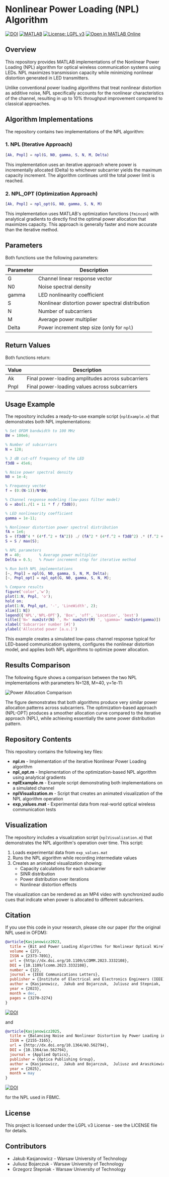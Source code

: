# Nonlinear Power Loading (NPL) Algorithm

[![DOI](https://zenodo.org/badge/DOI/10.5281/zenodo.15046844.svg)](https://doi.org/10.5281/zenodo.15046844)
[![MATLAB](https://img.shields.io/badge/MATLAB-R2022b%2B-blue.svg)](https://www.mathworks.com/products/matlab.html)
[![License: LGPL v3](https://img.shields.io/badge/License-LGPL_v3-blue.svg)](https://www.gnu.org/licenses/lgpl-3.0)
[![Open in MATLAB Online](https://www.mathworks.com/images/responsive/global/open-in-matlab-online.svg)](https://matlab.mathworks.com/open/github/v1?repo=juliusz-b/npl)

## Overview

This repository provides MATLAB implementations of the Nonlinear Power Loading (NPL) algorithm for optical wireless communication systems using LEDs. NPL maximizes transmission capacity while minimizing nonlinear distortion generated in LED transmitters.

Unlike conventional power loading algorithms that treat nonlinear distortion as additive noise, NPL specifically accounts for the nonlinear characteristics of the channel, resulting in up to 10% throughput improvement compared to classical approaches.

## Algorithm Implementations

The repository contains two implementations of the NPL algorithm:

### 1. NPL (Iterative Approach)

```matlab
[Ak, Pnpl] = npl(G, N0, gamma, S, N, M, Delta)
```

This implementation uses an iterative approach where power is incrementally allocated (Delta) to whichever subcarrier yields the maximum capacity increment. The algorithm continues until the total power limit is reached.

### 2. NPL_OPT (Optimization Approach)

```matlab
[Ak, Pnpl] = npl_opt(G, N0, gamma, S, N, M)
```

This implementation uses MATLAB's optimization functions (`fmincon`) with analytical gradients to directly find the optimal power allocation that maximizes capacity. This approach is generally faster and more accurate than the iterative method.

## Parameters

Both functions use the following parameters:

| Parameter | Description |
|-----------|-------------|
| G         | Channel linear response vector |
| N0        | Noise spectral density |
| gamma     | LED nonlinearity coefficient |
| S         | Nonlinear distortion power spectral distribution |
| N         | Number of subcarriers |
| M         | Average power multiplier |
| Delta     | Power increment step size (only for `npl`) |

## Return Values

Both functions return:

| Value | Description |
|-------|-------------|
| Ak    | Final power-loading amplitudes across subcarriers |
| Pnpl  | Final power-loading values across subcarriers |

## Usage Example

The repository includes a ready-to-use example script (`nplExample.m`) that demonstrates both NPL implementations:

```matlab
% Set OFDM bandwidth to 100 MHz
BW = 100e6;

% Number of subcarriers
N = 128;

% 3 dB cut-off frequency of the LED
f3dB = 45e6;

% Noise power spectral density
N0 = 1e-4;

% Frequency vector
f = (0:(N-1))/N*BW;

% Channel response modeling (low-pass filter model)
G = abs(1./(1 + 1i * f / f3dB));

% LED nonlinearity coefficient
gamma = 1e-11;

% Nonlinear distortion power spectral distribution
fA = 1e6;
S = (f3dB^4 * (4*f.^2 + fA^2)) ./ (fA^2 * (4*f.^2 + f3dB^2) .* (f.^2 + f3dB^2));
S = S / max(S);

% NPL parameters
M = 40;        % Average power multiplier
Delta = 0.5;   % Power increment step for iterative method

% Run both NPL implementations
[~, Pnpl] = npl(G, N0, gamma, S, N, M, Delta);
[~, Pnpl_opt] = npl_opt(G, N0, gamma, S, N, M);

% Compare results
figure('color','w');
plot(1:N, Pnpl, 'o');
hold on;
plot(1:N, Pnpl_opt, '-', 'LineWidth', 2);
xlim([1 N])
legend({'NPL','NPL-OPT'}, 'Box', 'off', 'Location', 'best')
title(['N=' num2str(N) ', M=' num2str(M) ', \gamma=' num2str(gamma)])
xlabel('Subcarrier number [#]')
ylabel('Allocated power [a.u.]')
```

This example creates a simulated low-pass channel response typical for LED-based communication systems, configures the nonlinear distortion model, and applies both NPL algorithms to optimize power allocation.

## Results Comparison

The following figure shows a comparison between the two NPL implementations with parameters N=128, M=40, γ=1e-11:

![Power Allocation Comparison](results/PowerAlloc.png)

The figure demonstrates that both algorithms produce very similar power allocation patterns across subcarriers. The optimization-based approach (NPL-OPT) produces a smoother allocation curve compared to the iterative approach (NPL), while achieving essentially the same power distribution pattern.

## Repository Contents

This repository contains the following key files:

- **npl.m** - Implementation of the iterative Nonlinear Power Loading algorithm
- **npl_opt.m** - Implementation of the optimization-based NPL algorithm using analytical gradients
- **nplExample.m** - Example script demonstrating both implementations on a simulated channel
- **nplVisualization.m** - Script that creates an animated visualization of the NPL algorithm operation
- **exp_values.mat** - Experimental data from real-world optical wireless communication tests

## Visualization

The repository includes a visualization script (`nplVisualization.m`) that demonstrates the NPL algorithm's operation over time. This script:

1. Loads experimental data from `exp_values.mat`
2. Runs the NPL algorithm while recording intermediate values
3. Creates an animated visualization showing:
   - Capacity calculations for each subcarrier
   - SINR distribution
   - Power distribution over iterations
   - Nonlinear distortion effects

The visualization can be rendered as an MP4 video with synchronized audio cues that indicate when power is allocated to different subcarriers.

## Citation

If you use this code in your research, please cite our paper (for the original NPL used in OFDM):

```bibtex
@article{Kasjanowicz2023,
  title = {Bit and Power Loading Algorithms for Nonlinear Optical Wireless Communication Channels},
  volume = {27},
  ISSN = {2373-7891},
  url = {http://dx.doi.org/10.1109/LCOMM.2023.3332108},
  DOI = {10.1109/lcomm.2023.3332108},
  number = {12},
  journal = {IEEE Communications Letters},
  publisher = {Institute of Electrical and Electronics Engineers (IEEE)},
  author = {Kasjanowicz,  Jakub and Bojarczuk,  Juliusz and Stepniak,  Grzegorz},
  year = {2023},
  month = dec,
  pages = {3270–3274}
}
```
[![DOI](https://zenodo.org/badge/DOI/10.1109/LCOMM.2023.3332108.svg)](https://doi.org/10.1109/LCOMM.2023.3332108)

and

```bibtex
@article{Kasjanowicz2025,
  title = {Balancing Noise and Nonlinear Distortion by Power Loading in FBMC OWC},
  ISSN = {2155-3165},
  url = {http://dx.doi.org/10.1364/AO.562794},
  DOI = {10.1364/ao.562794},
  journal = {Applied Optics},
  publisher = {Optica Publishing Group},
  author = {Kasjanowicz,  Jakub and Bojarczuk,  Juliusz and Araszkiewicz,  Piotr and Stepniak,  Grzegorz},
  year = {2025},
  month = may 
}

```
[![DOI](https://zenodo.org/badge/DOI/10.1364/AO.562794.svg)](https://doi.org/10.1364/AO.562794)

for the NPL used in FBMC.


## License

This project is licensed under the LGPL v3 License - see the LICENSE file for details.

## Contributors

- Jakub Kasjanowicz - Warsaw University of Technology
- Juliusz Bojarczuk - Warsaw University of Technology
- Grzegorz Stepniak - Warsaw University of Technology
